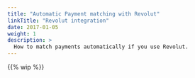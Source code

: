 ```yaml
---
title: "Automatic Payment matching with Revolut"
linkTitle: "Revolut integration"
date: 2017-01-05
weight: 1
description: >
  How to match payments automatically if you use Revolut.
---
```


{{% wip %}}